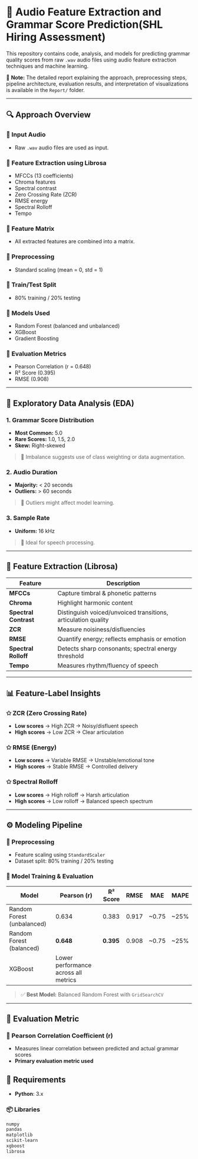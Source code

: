 # 🎵 Audio Feature Extraction and Grammar Score Prediction(SHL Hiring Assessment)

This repository contains code, analysis, and models for predicting grammar quality scores from raw `.wav` audio files using audio feature extraction techniques and machine learning.

📄 **Note:** The detailed report explaining the approach, preprocessing steps, pipeline architecture, evaluation results, and interpretation of visualizations is available in the `Report/` folder.


---


## 🔍 Approach Overview

### 🔸 Input Audio
- Raw `.wav` audio files are used as input.

### 🔸 Feature Extraction using Librosa
- MFCCs (13 coefficients)
- Chroma features
- Spectral contrast
- Zero Crossing Rate (ZCR)
- RMSE energy
- Spectral Rolloff
- Tempo

### 🔸 Feature Matrix
- All extracted features are combined into a matrix.

### 🔸 Preprocessing
- Standard scaling (mean = 0, std = 1)

### 🔸 Train/Test Split
- 80% training / 20% testing

### 🔸 Models Used
- Random Forest (balanced and unbalanced)
- XGBoost
- Gradient Boosting

### 🔸 Evaluation Metrics
- Pearson Correlation (r = 0.648)
- R² Score (0.395)
- RMSE (0.908)

---

## 🔢 Exploratory Data Analysis (EDA)

### 1. Grammar Score Distribution
- **Most Common:** 5.0  
- **Rare Scores:** 1.0, 1.5, 2.0  
- **Skew:** Right-skewed  
> 📌 Imbalance suggests use of class weighting or data augmentation.

### 2. Audio Duration
- **Majority:** < 20 seconds  
- **Outliers:** > 60 seconds  
> 📌 Outliers might affect model learning.

### 3. Sample Rate
- **Uniform:** 16 kHz  
> 📌 Ideal for speech processing.

---

## 🎼 Feature Extraction (Librosa)

| Feature           | Description                                                         |
|-------------------|---------------------------------------------------------------------|
| **MFCCs**         | Capture timbral & phonetic patterns                                 |
| **Chroma**        | Highlight harmonic content                                          |
| **Spectral Contrast** | Distinguish voiced/unvoiced transitions, articulation quality |
| **ZCR**           | Measure noisiness/disfluencies                                      |
| **RMSE**          | Quantify energy; reflects emphasis or emotion                       |
| **Spectral Rolloff** | Detects sharp consonants; spectral energy threshold             |
| **Tempo**         | Measures rhythm/fluency of speech                                   |

---

## 📊 Feature-Label Insights

### ✩ ZCR (Zero Crossing Rate)
- **Low scores** → High ZCR → Noisy/disfluent speech  
- **High scores** → Low ZCR → Clear articulation

### ✩ RMSE (Energy)
- **Low scores** → Variable RMSE → Unstable/emotional tone  
- **High scores** → Stable RMSE → Controlled delivery

### ✩ Spectral Rolloff
- **Low scores** → High rolloff → Harsh articulation  
- **High scores** → Low rolloff → Balanced speech spectrum

---

## ⚙️ Modeling Pipeline

### 🧪 Preprocessing
- Feature scaling using `StandardScaler`
- Dataset split: 80% training / 20% testing

### 🧠 Model Training & Evaluation

| Model                    | Pearson (r) | R² Score | RMSE  | MAE    | MAPE   |
|--------------------------|-------------|----------|--------|--------|--------|
| Random Forest (unbalanced) | 0.634       | 0.383    | 0.917 | ~0.75 | ~25%  |
| Random Forest (balanced)   | **0.648**   | **0.395**| 0.908 | ~0.75 | ~25%  |
| XGBoost                    | Lower performance across all metrics |

> ✅ **Best Model:** Balanced Random Forest with `GridSearchCV`

---

## 🧲 Evaluation Metric

### 📌 Pearson Correlation Coefficient (r)
- Measures linear correlation between predicted and actual grammar scores  
- **Primary evaluation metric used**

## 📁 Requirements

- **Python**: 3.x

### 📦 Libraries

```txt
numpy  
pandas  
matplotlib  
scikit-learn  
xgboost  
librosa

